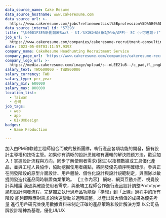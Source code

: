 ```yaml
---
data_source_name: Cake Resume
data_source_hostname: www.cakeresume.com
data_source_url: >-
  https://www.cakeresume.com/jobs?refinementList%5Bprofession%5D%5B0%5D=game-production&range%5Bsalary_range%5D%5Bmin%5D=100000
data_source_internal_id: '57298'
title: "\U0001F3E5新創醫療SaaS - UI／UX設計師(網站Web/APP)- SC (✨可遠端✨)"
job_url: >-
  https://www.cakeresume.com/companies/cakeresume-recruitment-consulting/jobs/246f4d
date: 2023-05-05T03:11:57.939Z
company_name: CakeResume Headhunting Recruitment Service
company_page_url: 'https://www.cakeresume.com/companies/cakeresume-recruitment-consulting'
company_logo_url: >-
  https://media.cakeresume.com/image/upload/s--mLEE21uB--/c_pad,fl_png8,h_200,w_200/v1620881212/vdbipassrdfr8omwzeq6.png
salary_text: TWD600000 - TWD800000
salary_currency: TWD
salary_type: per_year
salary_min: 600000
salary_max: 800000
location_list:
  - Taiwan
  - 台灣
job_tags:
  - web
  - app
  - UI/UXDesign
badges:
  - Game Production

---
```


加入由PM和軟體工程師組合而成的技術團隊，執行產品各項功能的開發，擁有設計主導權和技術主管。如果你有清晰的設計思維和有邏輯的解決問題方法，歡迎加入！掌握設計流程與方向，同步了解使用者需求(醫生)以指標數據或工具優化產品，並與工程人員協作，協助挖掘使用者痛點，將開發優先順序明確標示。參與正在開發階段的原型介面設計、用戶體驗、個性化設計與設計規範制定，與團隊以敏捷開發迭代產品同時驗證商業策略。 【工作內容】 網站、網頁互動介面、視覺設計與維護 溝通與確認使用者需求，與後端工程師合作進行產品設計調整Prototype 熟知設計開發流程，完整獨立執行過產品功能從「構想」到「上線」過程中的所有階段 能夠即時應對需求的快速變動並適時調整，以產出最大價值的成果為優先考量 進行用戶研究並使用數據資料來制定正確的產品策略和設計解決方案 以公司品牌設計精神為基礎，優化UI/UX